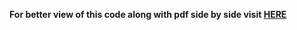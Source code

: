 **For better view of this code along with pdf side by side visit [HERE](https://www.overleaf.com/project/5f570b1a93408c0001d78bb5)**

